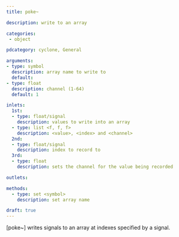 ```yaml
---
title: poke~

description: write to an array

categories:
 - object

pdcategory: cyclone, General

arguments:
- type: symbol
  description: array name to write to
  default:
- type: float
  description: channel (1-64)
  default: 1

inlets:
  1st:
  - type: float/signal
    description: values to write into an array
  - type: list <f, f, f>
    description: <value>, <index> and <channel>
  2nd:
  - type: float/signal
    description: index to record to
  3rd:
  - type: float
    description: sets the channel for the value being recorded

outlets:

methods:
  - type: set <symbol>
    description: set array name

draft: true
---
```


[poke~] writes signals to an array at indexes specified by a signal.
